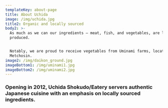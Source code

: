 ```yaml
---
templateKey: about-page
title: About Uchida
image: /img/uchida.jpg
title2: Organic and locally sourced
body2: >-
  As much as we can our ingredients — meat, fish, and vegetables, are locally
  produced.


  Notably, we are proud to receive vegetables from Uminami farms, located in
  Metchosin.
image2: /img/daikon_ground.jpg
imageBottom1: /img/uminami1.jpg
imageBottom2: /img/uminami2.jpg
---
```

###

### Opening in 2012, Uchida Shokudo/Eatery servers authentic Japanese cuisine with an emphasis on locally sourced ingredients.
